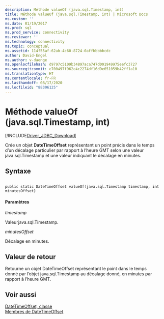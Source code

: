 ```yaml
---
description: Méthode valueOf (java.sql.Timestamp, int)
title: Méthode valueOf (java.sql.Timestamp, int) | Microsoft Docs
ms.custom: ''
ms.date: 01/19/2017
ms.prod: sql
ms.prod_service: connectivity
ms.reviewer: ''
ms.technology: connectivity
ms.topic: conceptual
ms.assetid: 114f55af-62ab-4c60-8724-0affbbbbbcdc
author: David-Engel
ms.author: v-daenge
ms.openlocfilehash: d9797c5109b34897aca747d091949975eefc3727
ms.sourcegitcommit: e700497f962e4c2274df16d9e651059b42ff1a10
ms.translationtype: HT
ms.contentlocale: fr-FR
ms.lasthandoff: 08/17/2020
ms.locfileid: "88396125"
---
```

# <a name="valueof-method-javasqltimestamp-int"></a>Méthode valueOf (java.sql.Timestamp, int)
[!INCLUDE[Driver_JDBC_Download](../../../includes/driver_jdbc_download.md)]

  Crée un objet **DateTimeOffset** représentant un point précis dans le temps d’un décalage particulier par rapport à l’heure GMT selon une valeur java.sql.Timestamp et une valeur indiquant le décalage en minutes.  
  
## <a name="syntax"></a>Syntaxe  
  
```  
  
public static DateTimeOffset valueOf(java.sql.Timestamp timestamp, int minutesOffset)  
```  
  
#### <a name="parameters"></a>Paramètres  
 *timestamp*  
  
 Valeurjava.sql.Timestamp.  
  
 *minutesOffset*  
  
 Décalage en minutes.  
  
## <a name="return-value"></a>Valeur de retour  
 Retourne un objet DateTimeOffset représentant le point dans le temps donné par l’objet java.sql.Timestamp au décalage donné, en minutes par rapport à l’heure GMT.  
  
## <a name="see-also"></a>Voir aussi  
 [DateTimeOffset, classe](../../../connect/jdbc/reference/datetimeoffset-class.md)   
 [Membres de DateTimeOffset](../../../connect/jdbc/reference/datetimeoffset-members.md)  
  
  
